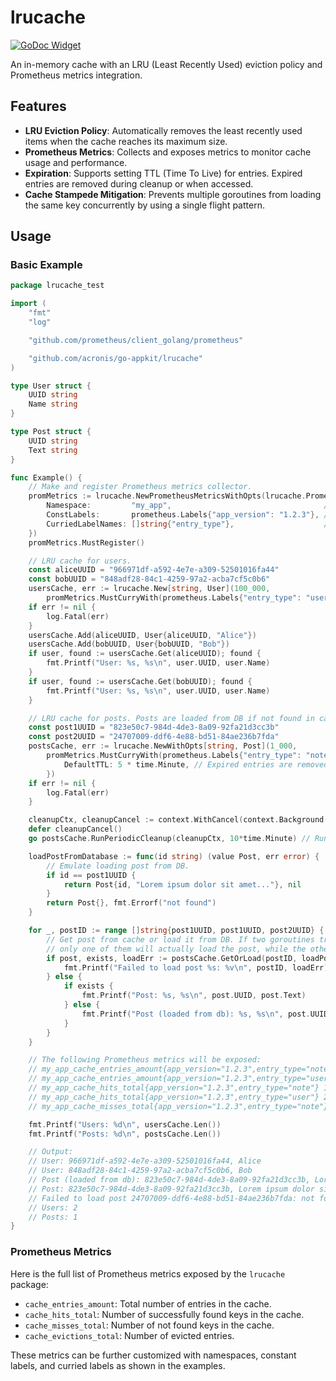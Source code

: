 # lrucache

[![GoDoc Widget]][GoDoc]

An in-memory cache with an LRU (Least Recently Used) eviction policy and Prometheus metrics integration.

## Features

- **LRU Eviction Policy**: Automatically removes the least recently used items when the cache reaches its maximum size.
- **Prometheus Metrics**: Collects and exposes metrics to monitor cache usage and performance.
- **Expiration**: Supports setting TTL (Time To Live) for entries. Expired entries are removed during cleanup or when accessed.
- **Cache Stampede Mitigation**: Prevents multiple goroutines from loading the same key concurrently by using a single flight pattern.

## Usage

### Basic Example

```go
package lrucache_test

import (
	"fmt"
	"log"

	"github.com/prometheus/client_golang/prometheus"

	"github.com/acronis/go-appkit/lrucache"
)

type User struct {
	UUID string
	Name string
}

type Post struct {
	UUID string
	Text string
}

func Example() {
	// Make and register Prometheus metrics collector.
	promMetrics := lrucache.NewPrometheusMetricsWithOpts(lrucache.PrometheusMetricsOpts{
		Namespace:         "my_app",                                  // Will be prepended to all metric names.
		ConstLabels:       prometheus.Labels{"app_version": "1.2.3"}, // Will be applied to all metrics.
		CurriedLabelNames: []string{"entry_type"},                    // For distinguishing between cached entities.
	})
	promMetrics.MustRegister()

	// LRU cache for users.
	const aliceUUID = "966971df-a592-4e7e-a309-52501016fa44"
	const bobUUID = "848adf28-84c1-4259-97a2-acba7cf5c0b6"
	usersCache, err := lrucache.New[string, User](100_000,
		promMetrics.MustCurryWith(prometheus.Labels{"entry_type": "user"}))
	if err != nil {
		log.Fatal(err)
	}
	usersCache.Add(aliceUUID, User{aliceUUID, "Alice"})
	usersCache.Add(bobUUID, User{bobUUID, "Bob"})
	if user, found := usersCache.Get(aliceUUID); found {
		fmt.Printf("User: %s, %s\n", user.UUID, user.Name)
	}
	if user, found := usersCache.Get(bobUUID); found {
		fmt.Printf("User: %s, %s\n", user.UUID, user.Name)
	}

	// LRU cache for posts. Posts are loaded from DB if not found in cache.
	const post1UUID = "823e50c7-984d-4de3-8a09-92fa21d3cc3b"
	const post2UUID = "24707009-ddf6-4e88-bd51-84ae236b7fda"
	postsCache, err := lrucache.NewWithOpts[string, Post](1_000,
		promMetrics.MustCurryWith(prometheus.Labels{"entry_type": "note"}), lrucache.Options{
			DefaultTTL: 5 * time.Minute, // Expired entries are removed during cleanup (see RunPeriodicCleanup method) or when accessed.
		})
	if err != nil {
		log.Fatal(err)
	}

	cleanupCtx, cleanupCancel := context.WithCancel(context.Background())
	defer cleanupCancel()
	go postsCache.RunPeriodicCleanup(cleanupCtx, 10*time.Minute) // Run cleanup every 10 minutes.

	loadPostFromDatabase := func(id string) (value Post, err error) {
		// Emulate loading post from DB.
		if id == post1UUID {
			return Post{id, "Lorem ipsum dolor sit amet..."}, nil
		}
		return Post{}, fmt.Errorf("not found")
	}

	for _, postID := range []string{post1UUID, post1UUID, post2UUID} {
		// Get post from cache or load it from DB. If two goroutines try to load the same post concurrently,
		// only one of them will actually load the post, while the other will wait for the first one to finish.
		if post, exists, loadErr := postsCache.GetOrLoad(postID, loadPostFromDatabase); loadErr != nil {
			fmt.Printf("Failed to load post %s: %v\n", postID, loadErr)
		} else {
			if exists {
				fmt.Printf("Post: %s, %s\n", post.UUID, post.Text)
			} else {
				fmt.Printf("Post (loaded from db): %s, %s\n", post.UUID, post.Text)
			}
		}
	}

	// The following Prometheus metrics will be exposed:
	// my_app_cache_entries_amount{app_version="1.2.3",entry_type="note"} 1
	// my_app_cache_entries_amount{app_version="1.2.3",entry_type="user"} 2
	// my_app_cache_hits_total{app_version="1.2.3",entry_type="note"} 1
	// my_app_cache_hits_total{app_version="1.2.3",entry_type="user"} 2
	// my_app_cache_misses_total{app_version="1.2.3",entry_type="note"} 2

	fmt.Printf("Users: %d\n", usersCache.Len())
	fmt.Printf("Posts: %d\n", postsCache.Len())

	// Output:
	// User: 966971df-a592-4e7e-a309-52501016fa44, Alice
	// User: 848adf28-84c1-4259-97a2-acba7cf5c0b6, Bob
	// Post (loaded from db): 823e50c7-984d-4de3-8a09-92fa21d3cc3b, Lorem ipsum dolor sit amet...
	// Post: 823e50c7-984d-4de3-8a09-92fa21d3cc3b, Lorem ipsum dolor sit amet...
	// Failed to load post 24707009-ddf6-4e88-bd51-84ae236b7fda: not found
	// Users: 2
	// Posts: 1
}
```

### Prometheus Metrics

Here is the full list of Prometheus metrics exposed by the `lrucache` package:

- `cache_entries_amount`: Total number of entries in the cache.
- `cache_hits_total`: Number of successfully found keys in the cache.
- `cache_misses_total`: Number of not found keys in the cache.
- `cache_evictions_total`: Number of evicted entries.

These metrics can be further customized with namespaces, constant labels, and curried labels as shown in the examples.

[GoDoc]: https://pkg.go.dev/github.com/acronis/go-appkit/lrucache
[GoDoc Widget]: https://godoc.org/github.com/acronis/go-appkit?status.svg